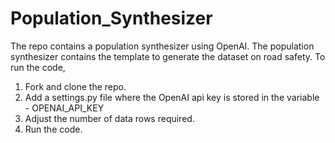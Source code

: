 # Population_Synthesizer

The repo contains a population synthesizer using OpenAI. The population synthesizer contains the template to generate the dataset on road safety. To run the code,

1. Fork and clone the repo.
2. Add a settings.py file where the OpenAI api key is stored in the variable - OPENAI_API_KEY
3. Adjust the number of data rows required.
4. Run the code.
